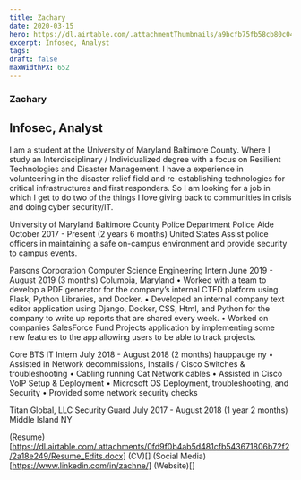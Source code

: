 ```yaml
---
title: Zachary
date: 2020-03-15
hero: https://dl.airtable.com/.attachmentThumbnails/a9bcfb75fb58cb80c047925b5213545e/ed920b32
excerpt: Infosec, Analyst
tags: 
draft: false
maxWidthPX: 652
---
```









### Zachary
## Infosec, Analyst

I am a student at the University of Maryland Baltimore County. Where I study an Interdisciplinary / Individualized degree with a focus on Resilient Technologies and Disaster Management. I have a experience in volunteering in the disaster relief field and re-establishing technologies for critical infrastructures and first responders. So I am looking for a job in which I get to do two of the things I love giving back to communities in crisis and doing cyber security/IT.

University of Maryland Baltimore County Police Department
Police Aide
October 2017 - Present (2 years 6 months)
United States
Assist police officers in maintaining a safe on-campus environment and
provide security to campus events.

Parsons Corporation
Computer Science Engineering Intern
June 2019 - August 2019 (3 months)
Columbia, Maryland
• Worked with a team to develop a PDF generator for the company’s internal
CTFD platform using Flask, Python Libraries, and Docker.
• Developed an internal company text editor application using Django, Docker,
CSS, Html, and Python for the company to write up reports that are shared
every week.
• Worked on companies SalesForce Fund Projects application by
implementing some new features to the app allowing users to be able to track
projects.

Core BTS
IT Intern
July 2018 - August 2018 (2 months)
hauppauge ny
• Assisted in Network decommissions, Installs / Cisco Switches &
troubleshooting
• Cabling running Cat Network cables
• Assisted in Cisco VoIP Setup & Deployment
• Microsoft OS Deployment, troubleshooting, and Security
• Provided some network security checks

Titan Global, LLC
Security Guard
July 2017 - August 2018 (1 year 2 months)
Middle Island NY


(Resume)[https://dl.airtable.com/.attachments/0fd9f0b4ab5d481cfb543671806b72f2/2a18e249/Resume_Edits.docx]
(CV)[]
(Social Media)[https://www.linkedin.com/in/zachne/]
(Website)[]


